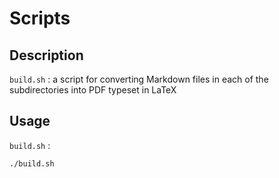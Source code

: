 # Scripts

## Description

`build.sh` : 
a script for converting Markdown files in each of the subdirectories into PDF typeset in LaTeX

## Usage

`build.sh` :

```
./build.sh
```
